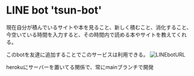 # LINE bot 'tsun-bot'

現在自分が積んでいるサイトや本を見ること、新しく積むこと、消化すること、今空いている時間を入力すると、その時間内で読める本やサイトを教えてくれる。

このbotを友達に追加することでこのサービスは利用できる。
![LINEbotURL](https://qr-official.line.me/sid/L/639eyjku.png "LINEbotURL")

herokuにサーバーを置いてる関係で、常にmainブランチで開発

